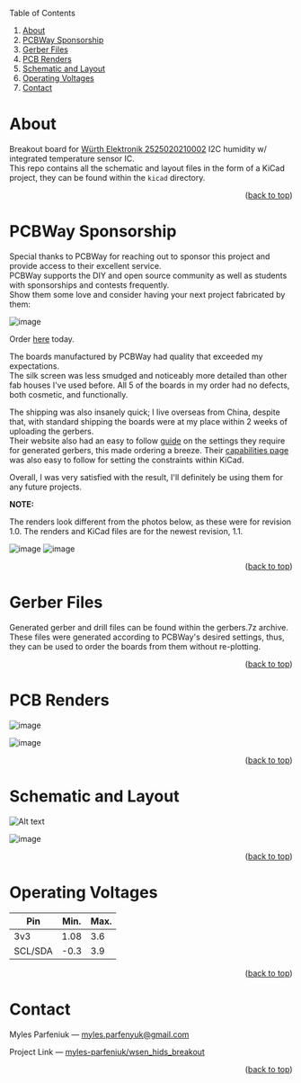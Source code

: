 <a name="readme-top"></a>

<summary>Table of Contents</summary>
<ol>
<li><a href="#about">About</a></li>
<li><a href="#pcbway-sponsorship">PCBWay Sponsorship</a></li>
<li><a href="#gerber-files">Gerber Files</a></li>
<li><a href="#pcb-renders">PCB Renders</a></li>
<li><a href="#schematic-and-layout">Schematic and Layout</a></li>
<li><a href="#operating-voltages">Operating Voltages</a></li>
<li><a href="#contact">Contact</a></li>
</ol>

# About
Breakout board for [Würth Elektronik 2525020210002](https://www.we-online.com/en/components/products/WSEN-HIDS) I2C humidity w/ integrated temperature sensor IC.   
This repo contains all the schematic and layout files in the form of a KiCad project, they can be found within the `kicad` directory.
<p align="right">(<a href="#readme-top">back to top</a>)</p>

# PCBWay Sponsorship
Special thanks to PCBWay for reaching out to sponsor this project and provide access to their excellent service.  
PCBWay supports the DIY and open source community as well as students with sponsorships and contests frequently.   
Show them some love and consider having your next project fabricated by them: 


![image](PCB_way_logo.png) 

Order [here](https://www.pcbway.com/) today.

The boards manufactured by PCBWay had quality that exceeded my expectations.  
The silk screen was less smudged and noticeably more detailed than other fab houses I've used before. All 5 of the boards in my order had no defects, both cosmetic, and functionally.   

The shipping was also insanely quick; I live overseas from China, despite that, with standard shipping the boards were at my place within 2 weeks of uploading the gerbers.    
Their website also had an easy to follow [guide](https://www.pcbway.com/blog/help_center/Generate_Gerber_file_from_Kicad.html) on the settings they require for generated gerbers, this made ordering a breeze. Their [capabilities page](https://www.pcbway.com/capabilities.html) was also easy to follow for setting the constraints within KiCad.  

Overall, I was very satisfied with the result, I'll definitely be using them for any future projects.  

**NOTE:**  

The renders look different from the photos below, as these were for revision 1.0. The renders and KiCad files are for the newest revision, 1.1.



![image](front_board_real.jpg) ![image](back_board_real.jpg) 



<p align="right">(<a href="#readme-top">back to top</a>)</p>

# Gerber Files
Generated gerber and drill files can be found within the gerbers.7z archive.   
These files were generated according to PCBWay's desired settings, thus, they can be used to order the boards from them without re-plotting.
<p align="right">(<a href="#readme-top">back to top</a>)</p>

# PCB Renders
![image](front_board.png)  

![image](back_board.png)  
<p align="right">(<a href="#readme-top">back to top</a>)</p>

# Schematic and Layout
<img src="kicad/2525020210002_breakout.svg" alt="Alt text" /> 

![image](layout.png) 

<p align="right">(<a href="#readme-top">back to top</a>)</p>

# Operating Voltages
| Pin | Min.| Max. |
|----------|----------|----------|
| 3v3    | 1.08  | 3.6   |
| SCL/SDA    | -0.3  | 3.9  |
<p align="right">(<a href="#readme-top">back to top</a>)</p>

# Contact
Myles Parfeniuk — myles.parfenyuk@gmail.com  

Project Link — [myles-parfeniuk/wsen_hids_breakout](myles-parfeniuk/wsen_hids_breakout)
<p align="right">(<a href="#readme-top">back to top</a>)</p>